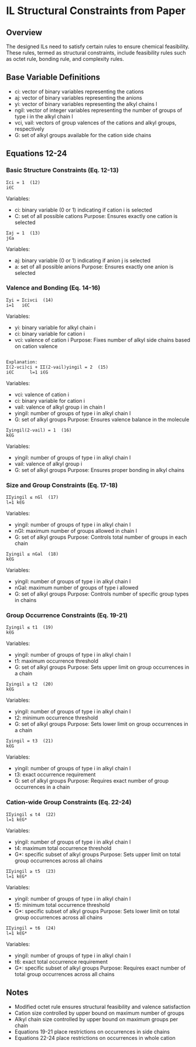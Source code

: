 # IL Structural Constraints from Paper

## Overview
The designed ILs need to satisfy certain rules to ensure chemical feasibility. These rules, termed as structural constraints, include feasibility rules such as octet rule, bonding rule, and complexity rules.

## Base Variable Definitions
- ci: vector of binary variables representing the cations
- aj: vector of binary variables representing the anions
- yi: vector of binary variables representing the alkyl chains l
- ngil: vector of integer variables representing the number of groups of type i in the alkyl chain l
- vci, vail: vectors of group valences of the cations and alkyl groups, respectively
- G: set of alkyl groups available for the cation side chains

## Equations 12-24

### Basic Structure Constraints (Eq. 12-13)
```
Σci = 1  (12)
i∈C
```
Variables:
- ci: binary variable (0 or 1) indicating if cation i is selected
- C: set of all possible cations
Purpose: Ensures exactly one cation is selected

```
Σaj = 1  (13)
j∈a
```
Variables:
- aj: binary variable (0 or 1) indicating if anion j is selected
- a: set of all possible anions
Purpose: Ensures exactly one anion is selected

### Valence and Bonding (Eq. 14-16)
```
Σyi = Σciνci  (14)
i=1   i∈C
```
Variables:
- yi: binary variable for alkyl chain i
- ci: binary variable for cation i
- vci: valence of cation i
Purpose: Fixes number of alkyl side chains based on cation valence

```

Explanation: 
Σ(2-νci)ci + ΣΣ(2-νail)yingil = 2  (15)
i∈C      l=1 i∈G
```
Variables:
- vci: valence of cation i
- ci: binary variable for cation i
- vail: valence of alkyl group i in chain l
- yingil: number of groups of type i in alkyl chain l
- G: set of alkyl groups
Purpose: Ensures valence balance in the molecule

```
Σyingil(2-νail) = 1  (16)
k∈G
```
Variables:
- yingil: number of groups of type i in alkyl chain l
- vail: valence of alkyl group i
- G: set of alkyl groups
Purpose: Ensures proper bonding in alkyl chains

### Size and Group Constraints (Eq. 17-18)
```
ΣΣyingil ≤ nGl  (17)
l=1 k∈G
```
Variables:
- yingil: number of groups of type i in alkyl chain l
- nGl: maximum number of groups allowed in chain l
- G: set of alkyl groups
Purpose: Controls total number of groups in each chain

```
Σyingil ≤ nGal  (18)
k∈G
```
Variables:
- yingil: number of groups of type i in alkyl chain l
- nGal: maximum number of groups of type i allowed
- G: set of alkyl groups
Purpose: Controls number of specific group types in chains

### Group Occurrence Constraints (Eq. 19-21)
```
Σyingil ≤ t1  (19)
k∈G
```
Variables:
- yingil: number of groups of type i in alkyl chain l
- t1: maximum occurrence threshold
- G: set of alkyl groups
Purpose: Sets upper limit on group occurrences in a chain

```
Σyingil ≥ t2  (20)
k∈G
```
Variables:
- yingil: number of groups of type i in alkyl chain l
- t2: minimum occurrence threshold
- G: set of alkyl groups
Purpose: Sets lower limit on group occurrences in a chain

```
Σyingil = t3  (21)
k∈G
```
Variables:
- yingil: number of groups of type i in alkyl chain l
- t3: exact occurrence requirement
- G: set of alkyl groups
Purpose: Requires exact number of group occurrences in a chain

### Cation-wide Group Constraints (Eq. 22-24)
```
ΣΣyingil ≤ t4  (22)
l=1 k∈G*
```
Variables:
- yingil: number of groups of type i in alkyl chain l
- t4: maximum total occurrence threshold
- G*: specific subset of alkyl groups
Purpose: Sets upper limit on total group occurrences across all chains

```
ΣΣyingil ≥ t5  (23)
l=1 k∈G*
```
Variables:
- yingil: number of groups of type i in alkyl chain l
- t5: minimum total occurrence threshold
- G*: specific subset of alkyl groups
Purpose: Sets lower limit on total group occurrences across all chains

```
ΣΣyingil = t6  (24)
l=1 k∈G*
```
Variables:
- yingil: number of groups of type i in alkyl chain l
- t6: exact total occurrence requirement
- G*: specific subset of alkyl groups
Purpose: Requires exact number of total group occurrences across all chains

## Notes
- Modified octet rule ensures structural feasibility and valence satisfaction
- Cation size controlled by upper bound on maximum number of groups
- Alkyl chain size controlled by upper bound on maximum groups per chain
- Equations 19-21 place restrictions on occurrences in side chains
- Equations 22-24 place restrictions on occurrences in whole cation
